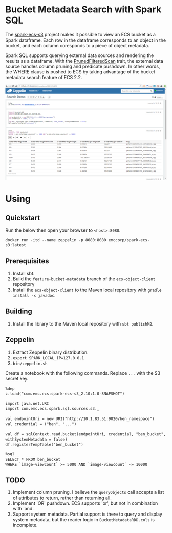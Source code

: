 
# Bucket Metadata Search with Spark SQL

The [spark-ecs-s3](https://github.com/emcvipr/spark-ecs-s3) project makes it possible to view an ECS bucket as a Spark dataframe. 
Each row in the dataframe corresponds to an object in the bucket, and each column coresponds to a piece of object metadata.

Spark SQL supports querying external data sources and rendering the results as a dataframe.   With the [PrunedFilteredScan](https://spark.apache.org/docs/latest/api/scala/index.html#org.apache.spark.sql.sources.PrunedFilteredScan) trait, the external data source handles column pruning and predicate pushdown.  In other words, the WHERE clause is pushed to ECS by taking advantage of the bucket metadata search feature of ECS 2.2.

![Screenshot](screenshot.png)

# Using
## Quickstart
Run the below then open your browser to `<host>:8080`.
```
docker run -itd --name zeppelin -p 8080:8080 emccorp/spark-ecs-s3:latest
```

## Prerequisites
1. Install sbt.
2. Build the `feature-bucket-metadata` branch of the `ecs-object-client` repository
3. Install the `ecs-object-client` to the Maven local repository with `gradle install -x javadoc`.

## Building
1. Install the library to the Maven local repository with `sbt publishM2`.

## Zeppelin
1. Extract Zeppelin binary distribution.
2. `export SPARK_LOCAL_IP=127.0.0.1`
3. `bin/zeppelin.sh`

Create a notebook with the following commands.   Replace `...` with the S3 secret key.

```
%dep
z.load("com.emc.ecs:spark-ecs-s3_2.10:1.0-SNAPSHOT")
```

```
import java.net.URI
import com.emc.ecs.spark.sql.sources.s3._

val endpointUri = new URI("http://10.1.83.51:9020/ben_namespace")
val credential = ("ben", "...")

val df = sqlContext.read.bucket(endpointUri, credential, "ben_bucket", withSystemMetadata = false)
df.registerTempTable("ben_bucket")
```

```
%sql
SELECT * FROM ben_bucket 
WHERE `image-viewcount` >= 5000 AND `image-viewcount` <= 10000
```

## TODO
1. Implement column pruning.  I believe the `queryObjects` call accepts a list of attributes to return, rather than returning all.
2. Implement 'OR' pushdown.  ECS supports 'or', but not in combination with 'and'.
3. Support system metadata.    Partial support is there to query and display system metadata, but the reader logic in `BucketMetadataRDD.cols` is incomplete.

